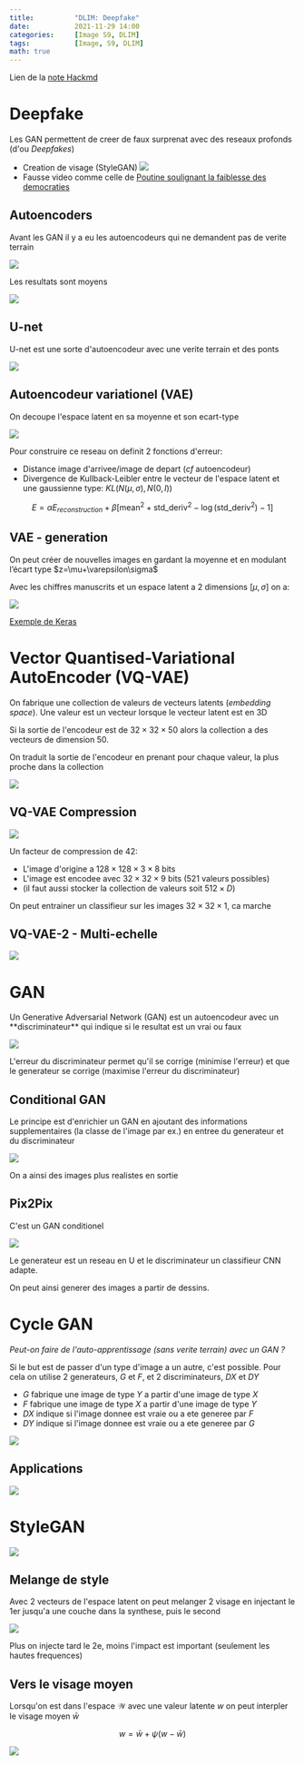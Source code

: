 ```yaml
---
title:          "DLIM: Deepfake"
date:           2021-11-29 14:00
categories:     [Image S9, DLIM]
tags:           [Image, S9, DLIM]
math: true
---
```


Lien de la [note Hackmd](https://hackmd.io/@lemasymasa/Bkh1-8MYF)

# Deepfake

Les GAN permettent de creer de faux surprenat avec des reseaux profonds (d'ou *Deepfakes*)
- Creation de visage (StyleGAN) ![](https://i.imgur.com/IbMcGmR.png)
- Fausse video comme celle de [Poutine soulignant la faiblesse des democraties](https://youtu.be/sbFHhpYU15w)

## Autoencoders

<div class="alert alert-info" role="alert" markdown="1">
Avant les GAN il y a eu les autoencodeurs qui ne demandent pas de verite terrain
</div>

![](https://i.imgur.com/IPpGxM8.png)

Les resultats sont moyens

![](https://i.imgur.com/USNs8FD.png)

## U-net

<div class="alert alert-info" role="alert" markdown="1">
U-net est une sorte d'autoencodeur avec une verite terrain et des ponts
</div>

![](https://i.imgur.com/VLI4MzU.png)

## Autoencodeur variationel (VAE)

On decoupe l'espace latent en sa moyenne et son ecart-type

![](https://i.imgur.com/NIX9qzr.png)

Pour construire ce reseau on definit 2 fonctions d'erreur:
- Distance image d'arrivee/image de depart (*cf* autoencodeur)
- Divergence de Kullback-Leibler entre le vecteur de l'espace latent et une gaussienne type: $KL(N(\mu, \sigma), N(0,I))$

$$
E=\alpha E_{reconstruction} + \beta[\text{mean}^2 + \text{std_deriv}^2 - \log (\text{std_deriv}^2)-1]
$$

## VAE - generation

<div class="alert alert-info" role="alert" markdown="1">
On peut créer de nouvelles images en gardant la moyenne et en modulant l’écart type $z=\mu+\varepsilon\sigma$
</div>

Avec les chiffres manuscrits et un espace latent a 2 dimensions $[\mu, \sigma]$ on a:

![](https://i.imgur.com/Dsivdsn.png)

[Exemple de Keras](https://keras.io/examples/generative/vae/)

# Vector Quantised-Variational AutoEncoder (VQ-VAE)

On fabrique une collection de valeurs de vecteurs latents (*embedding space*). Une valeur est un vecteur lorsque le vecteur latent est en 3D

Si la sortie de l'encodeur est de $32\times 32\times 50$ alors la collection a des vecteurs de dimension $50$.

On traduit la sortie de l'encodeur en prenant pour chaque valeur, la plus proche dans la collection

![](https://i.imgur.com/ZUF0W9Y.png)

## VQ-VAE Compression

![](https://i.imgur.com/BI494c2.png)

Un facteur de compression de $42$:
- L'image d'origine a $128\times128\times 3\times 8$ bits
- L'image est encodee avec $32\times32\times9$ bits ($521$ valeurs possibles)
- (il faut aussi stocker la collection de valeurs soit $512\times D$)

On peut entrainer un classifieur sur les images $32\times 32\times 1$, ca marche

## VQ-VAE-2 - Multi-echelle

![](https://i.imgur.com/0FqjEWA.png)

# GAN

<div class="alert alert-info" role="alert" markdown="1">
Un Generative Adversarial Network (GAN) est un autoencodeur avec un **discriminateur** qui indique si le resultat est un vrai ou faux

![](https://i.imgur.com/w4PY46X.png)

</div>

L'erreur du discriminateur permet qu'il se corrige (minimise l'erreur) et que le generateur se corrige (maximise l'erreur du discriminateur)

## Conditional GAN

<div class="alert alert-info" role="alert" markdown="1">
Le principe est d'enrichier un GAN en ajoutant des informations supplementaires (la classe de l'image par ex.) en entree du generateur et du discriminateur

![](https://i.imgur.com/TM8yxrE.png)

</div>

<div class="alert alert-success" role="alert" markdown="1">
On a ainsi des images plus realistes en sortie
</div>

## Pix2Pix

C'est un GAN conditionel

![](https://i.imgur.com/64eapce.png)

Le generateur est un reseau en U et le discriminateur un classifieur CNN adapte.

On peut ainsi generer des images a partir de dessins.

# Cycle GAN

*Peut-on faire de l'auto-apprentissage (sans verite terrain) avec un GAN ?*

Si le but est de passer d'un type d'image a un autre, c'est possible.
Pour cela on utilise 2 generateurs, $G$ et $F$, et 2 discriminateurs, $DX$ et $DY$
- $G$ fabrique une image de type $Y$ a partir d'une image de type $X$
- $F$ fabrique une image de type $X$ a partir d'une image de type $Y$
- $DX$ indique si l'image donnee est vraie ou a ete generee par $F$
- $DY$ indique si l'image donnee est vraie ou a ete generee par $G$

![](https://i.imgur.com/kJdVWwj.png)

## Applications

![](https://i.imgur.com/0JsEQel.png)

# StyleGAN

![](https://i.imgur.com/CnNihr6.png)

## Melange de style

Avec 2 vecteurs de l'espace latent on peut melanger $2$ visage en injectant le 1er jusqu'a une couche dans la synthese, puis le second

![](https://i.imgur.com/DiVS1JF.png)

Plus on injecte tard le 2e, moins l'impact est important (seulement les hautes frequences)

## Vers le visage moyen

Lorsqu'on est dans l'espace $\mathcal W$ avec une valeur latente $w$ on peut interpler le visage moyen $\bar w$

$$
w=\bar w+\psi(w-\bar w)
$$

![](https://i.imgur.com/d5YVMmr.png)
